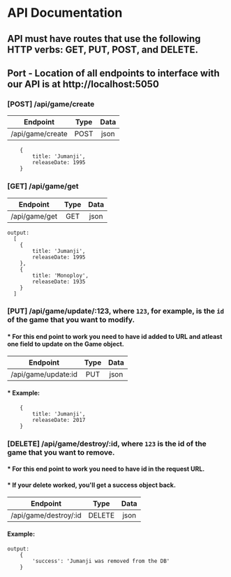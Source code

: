 # API Documentation 
 ## API must have routes that use the following HTTP verbs: GET, PUT, POST, and DELETE.
 ## Port - Location of all endpoints to interface with our API is at http://localhost:5050

### [POST] /api/game/create
  
   | Endpoint         | Type | Data |
   |:---------------:|:----------:|:---------:|
   | /api/game/create | POST | json |

```
    {
        title: 'Jumanji',
        releaseDate: 1995
    }
```

### [GET] /api/game/get

   | Endpoint      | Type | Data |
   |:---------------:|:----------:|:---------:|
   | /api/game/get | GET  | json |

```
output:
  [
    {
        title: 'Jumanji',
        releaseDate: 1995
    },
    {
        title: 'Monoploy',
        releaseDate: 1935
    }
  ]
```

### [PUT] /api/game/update/:123, where `123`, for example, is the `id` of the game that you want to modify.
#### * For this end point to work you need to have id added to URL and atleast one field to update on the Game object.
   
   | Endpoint            | Type | Data |
   |:---------------:|:----------:|:---------:|
   | /api/game/update:id | PUT  | json |

#### * Example:
```
    {
        title: 'Jumanji',
        releaseDate: 2017
    }
```

### [DELETE] /api/game/destroy/:id, where `123` is the id of the game that you want to remove.
#### * For this end point to work you need to have id in the request URL.

#### * If your delete worked, you'll get a success object back.
   

   | Endpoint              | Type   | Data |
   |:---------------:|:----------:|:---------:|
   | /api/game/destroy/:id | DELETE | json |

#### Example:
```
output: 
    {
        'success': 'Jumanji was removed from the DB'
    }